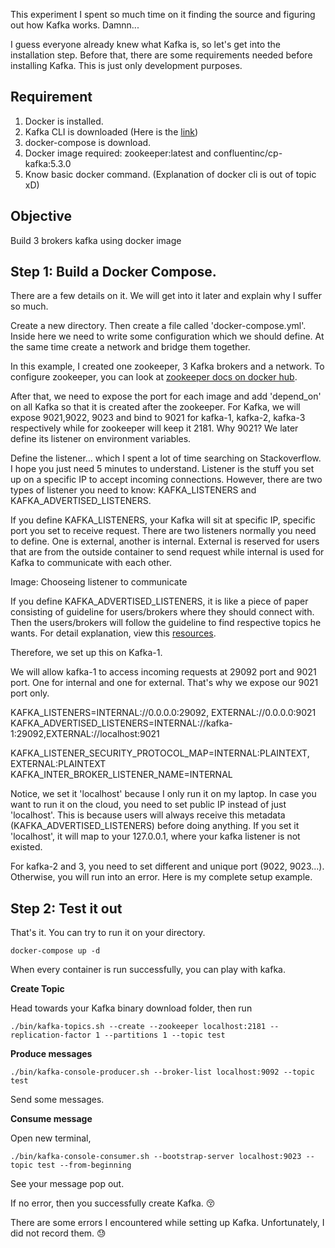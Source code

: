 This experiment I spent so much time on it finding the source and figuring out how Kafka works. Damnn...

I guess everyone already knew what Kafka is, so let's get into the installation step. Before that, there are some requirements needed before installing Kafka. This is just only development purposes. 

## Requirement

1. Docker is installed. 
2. Kafka CLI is downloaded (Here is the [link](https://www.apache.org/dyn/closer.cgi?path=/kafka/2.3.0/kafka_2.11-2.3.0.tgz))
3. docker-compose is download. 
4. Docker image required: zookeeper:latest and confluentinc/cp-kafka:5.3.0
5. Know basic docker command. (Explanation of docker cli is out of topic xD) 

## Objective

Build 3 brokers kafka using docker image

## Step 1: Build a Docker Compose. 

There are a few details on it. We will get into it later and explain why I suffer so much. 

Create a new directory. Then create a file called 'docker-compose.yml'. Inside here we need to write some configuration which we should define. At the same time create a network and bridge them together.  

<script src="https://gist.github.com/lee1409/136fa756d47957ee02e048cc667281fa.js"></script>

In this example, I created one zookeeper, 3 Kafka brokers and a network. To configure zookeeper, you can look at [zookeeper docs on docker hub](https://hub.docker.com/_/zookeeper). 

After that, we need to expose the port for each image and add 'depend_on' on all Kafka so that it is created after the zookeeper. For Kafka, we will expose 9021,9022, 9023 and bind to 9021 for kafka-1, kafka-2, kafka-3 respectively while for zookeeper will keep it 2181. Why 9021? We later define its listener on environment variables. 

<script src="https://gist.github.com/lee1409/b44e1b14995eabd9c349f6a9832add62.js"></script>

Define the listener... which I spent a lot of time searching on Stackoverflow. I hope you just need 5 minutes to understand. Listener is the stuff you set up on a specific IP to accept incoming connections. However, there are two types of listener you need to know: KAFKA_LISTENERS and KAFKA_ADVERTISED_LISTENERS. 

If you define KAFKA_LISTENERS, your Kafka will sit at specific IP, specific port you set to receive request. There are two listeners normally you need to define. One is external, another is internal. External is reserved for users that are from the outside container to send request while internal is used for Kafka to communicate with each other. 

Image: Chooseing listener to communicate

If you define KAFKA_ADVERTISED_LISTENERS, it is like a piece of paper consisting of guideline for users/brokers where they should connect with. Then the users/brokers will follow the guideline to find respective topics he wants. For detail explanation, view this [resources](https://rmoff.net/2018/08/02/kafka-listeners-explained/).

Therefore, we set up this on Kafka-1. 

We will allow kafka-1 to access incoming requests at 29092 port and 9021 port. One for internal and one for external. That's why we expose our 9021 port only. 

KAFKA_LISTENERS=INTERNAL://0.0.0.0:29092, EXTERNAL://0.0.0.0:9021	KAFKA_ADVERTISED_LISTENERS=INTERNAL://kafka-1:29092,EXTERNAL://localhost:9021	

KAFKA_LISTENER_SECURITY_PROTOCOL_MAP=INTERNAL:PLAINTEXT, EXTERNAL:PLAINTEXT   KAFKA_INTER_BROKER_LISTENER_NAME=INTERNAL

Notice, we set it 'localhost' because I only run it on my laptop. In case you want to run it on the cloud, you need to set public IP instead of just 'localhost'. This is because users will always receive this metadata (KAFKA_ADVERTISED_LISTENERS) before doing anything. If you set it 'localhost', it will map to your 127.0.0.1, where your kafka listener is not existed. 

For kafka-2 and 3, you need to set different and unique port (9022, 9023...). Otherwise, you will run into an error. Here is my complete setup example. 

<script src="https://gist.github.com/lee1409/ec88d002622cebbe9bc9095f1281734d.js"></script>

## Step 2: Test it out

That's it. You can try to run it on your directory.

```
docker-compose up -d
```

When every container is run successfully, you can play with kafka. 

**Create Topic**

Head towards your Kafka binary download folder, then run

```
./bin/kafka-topics.sh --create --zookeeper localhost:2181 --replication-factor 1 --partitions 1 --topic test
```

**Produce messages**

```
./bin/kafka-console-producer.sh --broker-list localhost:9092 --topic test
```

Send some messages.

**Consume message** 

Open new terminal, 

```
./bin/kafka-console-consumer.sh --bootstrap-server localhost:9023 --topic test --from-beginning
```

See your message pop out. 

If no error, then you successfully create Kafka. 😚

There are some errors I encountered while setting up Kafka. Unfortunately, I did not record them. 😓 